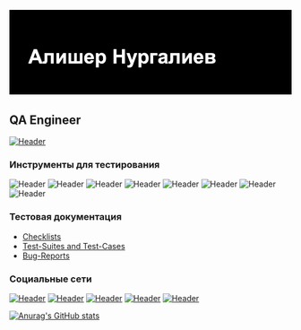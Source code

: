 ![Header](https://github.com/Nural85/Nural85/blob/main/assets/header.png)
## QA Engineer
[![Header](https://img.shields.io/badge/Резюме-090909?style=for-the-badge&logo=Резюме&logoColor=9939a3)](https://drive.google.com/file/d/1ff9GuGyJHf0FhkjtDOkdUXpnK6J_WPwb/view?usp=sharing)

### Инструменты для тестирования
![Header](https://img.shields.io/badge/Jira-090909?style=for-the-badge&logo=jira&logoColor=136be1)
![Header](https://img.shields.io/badge/Postman-090909?style=for-the-badge&logo=postman&logoColor=f76935)
![Header](https://img.shields.io/badge/Swagger-090909?style=for-the-badge&logo=swagger&logoColor=7ede2b)
![Header](https://img.shields.io/badge/Github-090909?style=for-the-badge&logo=github&logoColor=8cc4d7)
![Header](https://img.shields.io/badge/Figma-090909?style=for-the-badge&logo=figma&logoColor=7d5fa6)
![Header](https://img.shields.io/badge/MySQL-090909?style=for-the-badge&logo=mysql&logoColor=00618a)
![Header](https://img.shields.io/badge/DevTools-090909?style=for-the-badge&logo=googlechrome&logoColor=2674f2)
![Header](https://img.shields.io/badge/HTML5-090909?style=for-the-badge&logo=html5&logoColor=E84E2A)

### Тестовая документация
- [Checklists](https://github.com/Forest85/checklist)
- [Test-Suites and Test-Cases](https://github.com/Forest85/test-cases)
- [Bug-Reports](https://github.com/Forest85/bug-reports)

### Социальные сети
[![Header](https://img.shields.io/badge/Instagram-090909?style=for-the-badge&logo=instagram&logoColor=9939a3)](https://www.instagram.com/nurgd85/)
[![Header](https://img.shields.io/badge/Twitter-090909?style=for-the-badge&logo=twitter&logoColor=1c96e8)](https://twitter.com/nurgd85)
[![Header](https://img.shields.io/badge/Linkedin-090909?style=for-the-badge&logo=linkedin&logoColor=0073b1)](www.linkedin.com/in/alisher-nurgaliev)
[![Header](https://img.shields.io/badge/-Vkontakte-090909?style=for-the-badge&logo=Vk&logoColor=4F7DB3)](https://vk.com/alishernurgaliev)
 [![Header](https://img.shields.io/badge/-Telegram-090909?style=for-the-badge&logo=Telegram&logoColor=4F7DB3)](https://t.me/+77054867370)

[![Anurag's GitHub stats](https://github-readme-stats.vercel.app/api?username=Nural85&show_icons=true&theme=radical)](https://github.com/anuraghazra/github-readme-stats)

